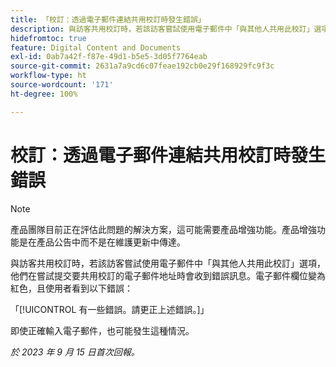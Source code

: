 ```yaml
---
title: 「校訂：透過電子郵件連結共用校訂時發生錯誤」
description: 與訪客共用校訂時，若該訪客嘗試使用電子郵件中「與其他人共用此校訂」選項，他們在嘗試提交要共用校訂的電子郵件地址時會收到錯誤訊息。電子郵件欄位變為紅色，且使用者看到錯誤。
hidefromtoc: true
feature: Digital Content and Documents
exl-id: 0ab7a42f-f87e-49d1-b5e5-3d05f7764eab
source-git-commit: 2631a7a9cd6c07feae192cb0e29f168929fc9f3c
workflow-type: ht
source-wordcount: '171'
ht-degree: 100%

---
```


# 校訂：透過電子郵件連結共用校訂時發生錯誤

>[!NOTE]
>
>產品團隊目前正在評估此問題的解決方案，這可能需要產品增強功能。產品增強功能是在產品公告中而不是在維護更新中傳達。

與訪客共用校訂時，若該訪客嘗試使用電子郵件中「與其他人共用此校訂」選項，他們在嘗試提交要共用校訂的電子郵件地址時會收到錯誤訊息。電子郵件欄位變為紅色，且使用者看到以下錯誤：

「[!UICONTROL 有一些錯誤。請更正上述錯誤。]」

即使正確輸入電子郵件，也可能發生這種情況。

_於 2023 年 9 月 15 日首次回報。_
